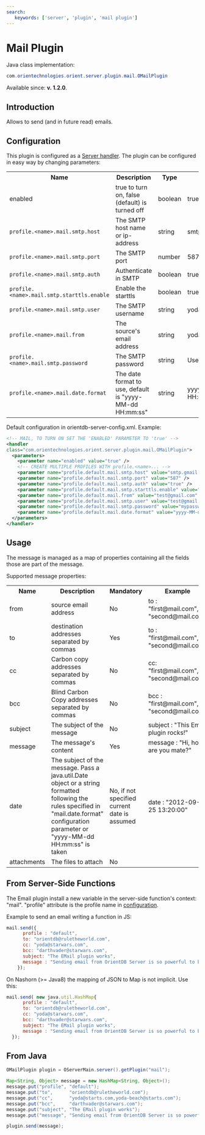 ```yaml
---
search:
   keywords: ['server', 'plugin', 'mail plugin']
---
```


# Mail Plugin

Java class implementation:
```java
com.orientechnologies.orient.server.plugin.mail.OMailPlugin
```
Available since: **v. 1.2.0**.

## Introduction

Allows to send (and in future read) emails.

## Configuration

This plugin is configured as a [Server handler](DB-Server.md#handlers). The plugin can be configured in easy way by changing parameters:

<table>
  <tr><th>Name</th><th>Description</th><th>Type</th><th>Example</th><th>Since</th></tr>
  <tr><td>enabled</td><td>true to turn on, false (default) is turned off</td><td>boolean</td><td>true</td><td>1.2.0</td></tr>
  <tr><td><code>profile.&lt;name&gt;.mail.smtp.host</code></td><td>The SMTP host name or ip-address</td><td>string</td><td>smtp.gmail.com</td><td>1.2.0</td></tr>
  <tr><td><code>profile.&lt;name&gt;.mail.smtp.port</code></td><td>The SMTP port</td><td>number</td><td>587</td><td>1.2.0</td></tr>
  <tr><td><code>profile.&lt;name&gt;.mail.smtp.auth</code></td><td>Authenticate in SMTP</td><td>boolean</td><td>true</td><td>1.2.0</td></tr>
  <tr><td><code>profile.&lt;name&gt;.mail.smtp.starttls.enable</code></td><td>Enable the starttls</td><td>boolean</td><td>true</td><td>1.2.0</td></tr>
  <tr><td><code>profile.&lt;name&gt;.mail.smtp.user</code></td><td>The SMTP username</td><td>string</td><td>yoda@starwars.com</td><td>1.2.0</td></tr>
  <tr><td><code>profile.&lt;name&gt;.mail.from</code></td><td>The source's email address</td><td>string</td><td>yoda@starwars.com</td><td>1.7</td></tr>
  <tr><td><code>profile.&lt;name&gt;.mail.smtp.password</code></td><td>The SMTP password</td><td>string</td><td>UseTh3F0rc3</td><td>1.2.0</td></tr>
  <tr><td><code>profile.&lt;name&gt;.mail.date.format</code></td><td>The date format to use, default is "yyyy-MM-dd HH:mm:ss"</td><td>string</td><td>yyyy-MM-dd HH:mm:ss</td><td>1.2.0</td></tr>
</table>

Default configuration in orientdb-server-config.xml. Example:
```xml
<!-- MAIL, TO TURN ON SET THE 'ENABLED' PARAMETER TO 'true' -->
<handler
class="com.orientechnologies.orient.server.plugin.mail.OMailPlugin">
  <parameters>
    <parameter name="enabled" value="true" />
    <!-- CREATE MULTIPLE PROFILES WITH profile.<name>... -->
    <parameter name="profile.default.mail.smtp.host" value="smtp.gmail.com"/>
    <parameter name="profile.default.mail.smtp.port" value="587" />
    <parameter name="profile.default.mail.smtp.auth" value="true" />
    <parameter name="profile.default.mail.smtp.starttls.enable" value="true" />
    <parameter name="profile.default.mail.from" value="test@gmail.com" />
    <parameter name="profile.default.mail.smtp.user" value="test@gmail.com" />
    <parameter name="profile.default.mail.smtp.password" value="mypassword" />
    <parameter name="profile.default.mail.date.format" value="yyyy-MM-dd HH:mm:ss" />
  </parameters>
</handler>
```

## Usage

The message is managed as a map of properties containing all the fields those are part of the message.

Supported message properties:
<table><tbody>
  <tr><th>Name</th><th>Description</th><th>Mandatory</th><th>Example</th><th>Since</th></tr>
  <tr><td>from</td><td>source email address</td><td>No</td><td>to : "first@mail.com", "second@mail.com"</td><td>1.7</td></tr>
  <tr><td>to</td><td>destination addresses separated by commas</td><td>Yes</td><td>to : "first@mail.com", "second@mail.com"</td><td>1.2.0</td></tr>
  <tr><td>cc</td><td>Carbon copy addresses separated by commas</td><td>No</td><td>cc: "first@mail.com", "second@mail.com"</td><td>1.2.0</td></tr>
  <tr><td>bcc</td><td>Blind Carbon Copy addresses separated by commas</td><td>No</td><td>bcc : "first@mail.com", "second@mail.com"</td><td>1.2.0</td></tr>
  <tr><td>subject</td><td>The subject of the message</td><td>No</td><td>subject : "This Email plugin rocks!"</td><td>1.2.0</td></tr>
  <tr><td>message</td><td>The message's content</td><td>Yes</td><td>message : "Hi, how are you mate?"</td><td>1.2.0</td></tr>
  <tr><td>date</td><td>The subject of the message. Pass a java.util.Date object or a string formatted following the rules specified in "mail.date.format" configuration parameter or "yyyy-MM-dd HH:mm:ss" is taken</td><td>No, if not specified current date is assumed</td><td>date : "2012-09-25 13:20:00"</td><td>1.2.0</td></tr>
  <tr><td>attachments</td><td>The files to attach</td><td>No</td><td></td><td>1.2.0</td></tr>
</tbody></table>

## From Server-Side Functions

The Email plugin install a new variable in the server-side function's context: "mail". "profile" attribute is the profile name in [configuration](#Configuration).

Example to send an email writing a function in JS:
```javascript
mail.send({
      profile : "default",
      to: "orientdb@ruletheworld.com",
      cc: "yoda@starwars.com",
      bcc: "darthvader@starwars.com",
      subject: "The EMail plugin works",
      message : "Sending email from OrientDB Server is so powerful to build real web applications!"
    });
```

On Nashorn (>= Java8) the mapping of JSON to Map is not implicit. Use this:

```javascript
mail.send( new java.util.HashMap{
      profile : "default",
      to: "orientdb@ruletheworld.com",
      cc: "yoda@starwars.com",
      bcc: "darthvader@starwars.com",
      subject: "The EMail plugin works",
      message : "Sending email from OrientDB Server is so powerful to build real web applications!"
  });
```

## From Java

```java
OMailPlugin plugin = OServerMain.server().getPlugin("mail");

Map<String, Object> message = new HashMap<String, Object>();
message.put("profile", "default");
message.put("to",      "orientdb@ruletheworld.com");
message.put("cc",      "yoda@starts.com,yoda-beach@starts.com");
message.put("bcc",     "darthvader@starwars.com");
message.put("subject", "The EMail plugin works");
message.put("message", "Sending email from OrientDB Server is so powerful to build real web applications!");

plugin.send(message);
```
